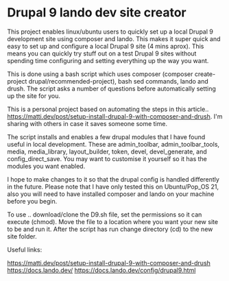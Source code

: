# Drupal 9 lando dev site creator

This project enables linux/ubuntu users to quickly set up a local Drupal 9 development site using composer and lando. This makes it super quick and easy to set up and configure a local Drupal 9 site (4 mins aprox). This means you can quickly try stuff out on a test Drupal 9 sites without spending time configuring and setting everything up the way you want.

This is done using a bash script which uses composer (composer create-project drupal/recommended-project), bash sed commands, lando and drush. The script asks a number of questions before automatically setting up the site for you. 

This is a personal project based on automating the steps in this article.. https://matti.dev/post/setup-install-drupal-9-with-composer-and-drush. I'm sharing with others in case it saves someone some time.

The script installs and enables a few drupal modules that I have found useful in local development. These are admin_toolbar, admin_toolbar_tools, media, media_library, layout_builder, token, devel, devel_generate, and config_direct_save. You may want to customise it yourself so it has the modules you want enabled. 

I hope to make changes to it so that the drupal config is handled differently in the future. Please note that I have only tested this on Ubuntu/Pop_OS 21, also you will need to have installed composer and lando on your machine before you begin.

To use .. download/clone the D9.sh file, set the permissions so it can execute (chmod). Move the file to a location where you want your new site to be and run it. After the script has run change directory (cd) to the new site folder.

Useful links:

https://matti.dev/post/setup-install-drupal-9-with-composer-and-drush
https://docs.lando.dev/
https://docs.lando.dev/config/drupal9.html

